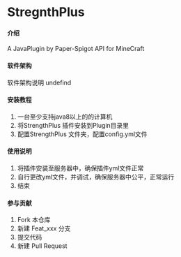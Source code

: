 # StregnthPlus

#### 介绍
A JavaPlugin by Paper-Spigot API for MineCraft 

#### 软件架构
软件架构说明
    undefind

#### 安装教程

1.  一台至少支持java8以上的的计算机
2.  将StrengthPlus 插件安装到Plugin目录里
3.  配置StrengthPlus 文件夹，配置config.yml文件

#### 使用说明

1.  将插件安装至服务器中，确保插件yml文件正常
2.  自行更改yml文件，并调试，确保服务器中公平，正常运行
3.  结束

#### 参与贡献

1.  Fork 本仓库
2.  新建 Feat_xxx 分支
3.  提交代码
4.  新建 Pull Request

